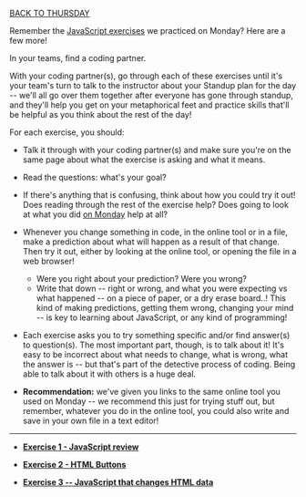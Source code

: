[BACK TO THURSDAY](https://witny-summer-guild-2018.github.io/thursday)

Remember the [JavaScript exercises](day_1_exercise_3.md) we practiced on Monday? Here are a few more!

In your teams, find a coding partner.

With your coding partner(s), go through each of these exercises until it's your team's turn to talk to the instructor about your Standup plan for the day -- we'll all go over them together after everyone has gone through standup, and they'll help you get on your metaphorical feet and practice skills that'll be helpful as you think about the rest of the day!

For each exercise, you should:

* Talk it through with your coding partner(s) and make sure you're on the same page about what the exercise is asking and what it means.

* Read the questions: what's your goal?

* If there's anything that is confusing, think about how you could try it out! Does reading through the rest of the exercise help? Does going to look at what you did [on Monday](monday.md) help at all?

* Whenever you change something in code, in the online tool or in a file, make a prediction about what will happen as a result of that change. Then try it out, either by looking at the online tool, or opening the file in a web browser!
  * Were you right about your prediction? Were you wrong?
  * Write that down -- right or wrong, and what you were expecting vs what happened -- on a piece of paper, or a dry erase board..! This kind of making predictions, getting them wrong, changing your mind -- is key to learning about JavaScript, or any kind of programming!

* Each exercise asks you to try something specific and/or find answer(s) to question(s). The most important part, though, is to talk about it! It's easy to be incorrect about what needs to change, what is wrong, what the answer is -- but that's part of the detective process of coding. Being able to talk about it with others is a huge deal.

* **Recommendation:** we've given you links to the same online tool you used on Monday -- we recommend this just for trying stuff out, but remember, whatever you do in the online tool, you could also write and save in your own file in a text editor!

---

* **[Exercise 1 - JavaScript review](day4_intro_ex1.md)**

* **[Exercise 2 - HTML Buttons](day4_intro_ex2.md)**

* **[Exercise 3 -- JavaScript that changes HTML data](day4_intro_ex3.md)**
